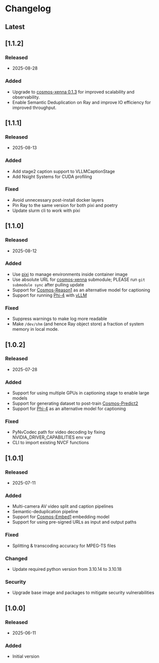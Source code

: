 # Changelog


## Latest

## [1.1.2]

### Released
- 2025-08-28

### Added
- Upgrade to [cosmos-xenna 0.1.3](https://pypi.org/project/cosmos-xenna/0.1.3/) for improved scalability and observability.
- Enable Semantic Deduplication on Ray and improve IO efficiency for improved throughput.

## [1.1.1]

### Released
- 2025-08-13

### Added
- Add stage2 caption support to VLLMCaptionStage
- Add Nsight Systems for CUDA profiling

### Fixed
- Avoid unnecessary post-install docker layers
- Pin Ray to the same version for both pixi and poetry
- Update slurm cli to work with pixi

## [1.1.0]

### Released
- 2025-08-12

### Added
- Use [pixi](docs/DEVELOPER_GUIDE.md#working-with-pixi-environments) to manage environments inside container image
- Use absolute URL for [cosmos-xenna](https://github.com/nvidia-cosmos/cosmos-xenna) submodule; PLEASE run `git submodule sync` after pulling update
- Support for [Cosmos-Reason1](https://github.com/nvidia-cosmos/cosmos-reason1) as an alternative model for captioning
- Support for running [Phi-4](https://huggingface.co/microsoft/Phi-4-multimodal-instruct) with [vLLM](https://docs.vllm.ai/en/latest/)

### Fixed
- Suppress warnings to make log more readable
- Make `/dev/shm` (and hence Ray object store) a fraction of system memory in local mode.

## [1.0.2]

### Released
- 2025-07-28

### Added
- Support for using multiple GPUs in captioning stage to enable large models
- Support for generating dataset to post-train [Cosmos-Predict2](https://github.com/nvidia-cosmos/cosmos-predict2/blob/main/documentations/post-training_video2world.md)
- Support for [Phi-4](https://huggingface.co/microsoft/Phi-4-multimodal-instruct) as an alternative model for captioning

### Fixed
- PyNvCodec path for video decoding by fixing NVIDIA_DRIVER_CAPABILITIES env var
- CLI to import existing NVCF functions

## [1.0.1]

### Released
- 2025-07-11

### Added
- Multi-camera AV video split and caption pipelines
- Semantic-deduplication pipeline
- Support for [Cosmos-Embed1](https://research.nvidia.com/labs/dir/cosmos-embed1/) embedding model
- Support for using pre-signed URLs as input and output paths

### Fixed
- Splitting & transcoding accuracy for MPEG-TS files

### Changed
- Update required python version from 3.10.14 to 3.10.18

### Security
- Upgrade base image and packages to mitigate security vulnerabilities


## [1.0.0]

### Released
- 2025-06-11

### Added
- Initial version

